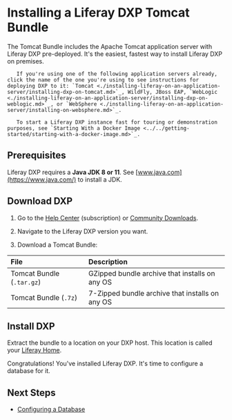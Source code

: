 # Installing a Liferay DXP Tomcat Bundle

The Tomcat Bundle includes the Apache Tomcat application server with Liferay DXP pre-deployed. It's the easiest, fastest way to install Liferay DXP on premises.

```note::
   If you're using one of the following application servers already, click the name of the one you're using to see instructions for deploying DXP to it: `Tomcat <./installing-liferay-on-an-application-server/installing-dxp-on-tomcat.md>`_, WildFly, JBoss EAP, `WebLogic <./installing-liferay-on-an-application-server/installing-dxp-on-weblogic.md>`_, or `WebSphere <./installing-liferay-on-an-application-server/installing-on-websphere.md>`_.
```

```note::
   To start a Liferay DXP instance fast for touring or demonstration purposes, see `Starting With a Docker Image <../../getting-started/starting-with-a-docker-image.md>`_.
```

## Prerequisites

Liferay DXP requires a **Java JDK 8 or 11**. See [www.java.com](https://www.java.com/) to install a JDK.

## Download DXP

1. Go to the [Help Center](https://help.liferay.com/hc) (subscription) or [Community Downloads](https://www.liferay.com/downloads-community).

2. Navigate to the Liferay DXP version you want.

3. Download a Tomcat Bundle:

| File | Description |
| :--- | :---------- |
| Tomcat Bundle (`.tar.gz`) | GZipped bundle archive that installs on any OS |
| Tomcat Bundle (`.7z`) | 7-Zipped bundle archive that installs on any OS |

## Install DXP

Extract the bundle to a location on your DXP host. This location is called your [Liferay Home](../reference/liferay-home.md).

Congratulations! You've installed Liferay DXP. It's time to configure a database for it.

## Next Steps

* [Configuring a Database](./configuring-a-database.md)

